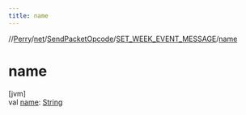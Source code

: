 ```yaml
---
title: name
---
```

//[Perry](../../../../index.html)/[net](../../index.html)/[SendPacketOpcode](../index.html)/[SET_WEEK_EVENT_MESSAGE](index.html)/[name](name.html)



# name



[jvm]\
val [name](name.html): [String](https://kotlinlang.org/api/latest/jvm/stdlib/kotlin/-string/index.html)




